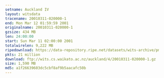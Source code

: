 ```yaml
---
setname: Auckland IV
layout: witsdata
tracename: 20010311-020000-1
end: Mon Mar 12 01:59:59 2001
originalname: 20010311-020000-1
gzsize: 434 MB
len: 24:00:00
start: Sun Mar 11 02:00:00 2001
totalwirelen: 9,222 MB
ripedownload: https://data-repository.ripe.net/datasets/wits-archive/pma/long/auck/4//20010311-020000-1.gz
pkts: 21 million
download: ftp://wits.cs.waikato.ac.nz/auckland/4/20010311-020000-1.gz
size: 1,590 MB
md5: a1f26639603dc5cbf8af9b5aacafc50b
---
```


